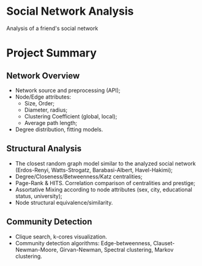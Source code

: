 # Social Network Analysis
Analysis of a friend's social network

# **Project Summary**

## Network Overview
* Network source and preprocessing (API);
*	Node/Edge attributes:
     -	Size, Order;
     -	Diameter, radius;
     -	Clustering Coefficient (global, local);
     -	Average path length;
 * Degree distribution, fitting models.

## Structural Analysis
*	The closest random graph model similar to the analyzed social network (Erdos-Renyi,	Watts-Strogatz,	Barabasi-Albert,	Havel-Hakimi);
*	Degree/Closeness/Betweenness/Katz centralities;
*	Page-Rank & HITS. Correlation comparison of centralities and prestige;
*	Assortative Mixing according to node attributes (sex, city, educational status, university);
*	Node structural equivalence/similarity.

## Community Detection
*	Clique search, k-cores visualization.
*	Community detection algorithms: Edge-betweenness, Clauset-Newman-Moore, Girvan-Newman,	Spectral clustering,	Markov clustering.
